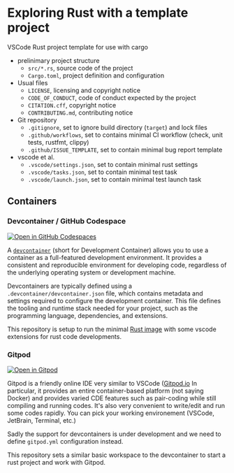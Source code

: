# Exploring Rust with a template project

VSCode Rust project template for use with cargo

- prelinimary project structure
  - `src/*.rs`, source code of the project
  - `Cargo.toml`, project definition and configuration
- Usual files
  - `LICENSE`, licensing and copyright notice
  - `CODE_OF_CONDUCT`, code of conduct expected by the project
  - `CITATION.cff`, copyright notice
  - `CONTRIBUTING.md`, contributing notice
- Git repository
  - `.gitignore`, set to ignore build directory (`target`) and lock files
  - `.github/workflows`, set to contains minimal CI workflow (check, unit tests, rustfmt, clippy)
  - `.github/ISSUE_TEMPLATE`, set to contain minimal bug report template
- vscode et al.
  - `.vscode/settings.json`, set to contain minimal rust settings
  - `.vscode/tasks.json`, set to contain minimal test task
  - `.vscode/launch.json`, set to contain minimal test launch task

## Containers

### Devcontainer / GitHub Codespace

[![Open in GitHub Codespaces](https://github.com/codespaces/badge.svg)](https://codespaces.new/mfouesneau/gitpod-rust-project?quickstart=1)

A [`devcontainer`](https://containers.dev/) (short for Development Container) allows you to use a container as a full-featured development environment.
It provides a consistent and reproducible environment for developing code, regardless of the underlying operating system or development machine.

Devcontainers are typically defined using a `.devcontainer/devcontainer.json` file, which contains metadata and settings required to configure the development container.
This file defines the tooling and runtime stack needed for your project, such as the programming language, dependencies, and extensions.

This repository is setup to run the minimal [Rust image](https://mcr.microsoft.com/en-us/product/devcontainers/rust/about) with some vscode extensions for rust code developments.

### Gitpod

[![Open in Gitpod](https://gitpod.io/button/open-in-gitpod.svg)](https://gitpod.io/#https://github.com/mfouesneau/gitpod-rust-project)

Gitpod is a friendly online IDE very similar to VSCode ([Gitpod.io](https://gitpod.io/)
In particular, it provides an entire container-based platform (not saying Docker) and provides varied CDE features such as pair-coding while still compiling and running codes. It's also very convenient to write/edit and run some codes rapidly.
You can pick your working environement (VSCode, JetBrain, Terminal, etc.)

Sadly the support for devcontainers is under development and we need to define `gitpod.yml` configuration instead.

This repository sets a similar basic workspace to the devcontainer to start a rust project and work with Gitpod.
